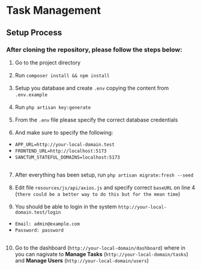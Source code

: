 # Task Management

## Setup Process

### After cloning the repository, please follow the steps below:

 1. Go to the project directory
<br><br>
 2. Run `composer install && npm install`
    <br><br>
 3. Setup you database and create `.env` copying the content from `.env.example`
    <br><br>
 4. Run `php artisan key:generate`
    <br><br>
 5. From the `.env` file please specify the correct database credentials
    <br><br>
 6. And make sure to specify the following:
 - `APP_URL=http://your-local-domain.test`
 - `FRONTEND_URL=http://localhost:5173`
 - `SANCTUM_STATEFUL_DOMAINS=localhost:5173`
   <br><br>
 7. After everything has been setup, run `php artisan migrate:fresh --seed`
    <br><br>
 8. Edit file `resources/js/api/axios.js` and specify correct `baseURL` on line 4 (`there could be a better way to do this but for the mean time`)
    <br><br>
 9. You should be able to login in the system `http://your-local-domain.test/login`
 - `Email: admin@example.com`
 - `Password: password`
   <br><br>
 10. Go to the dashboard (`http://your-local-domain/dashboard`)
  where in you can nagivate to <b>Manage Tasks</b> (`http://your-local-domain/tasks`) and <b>Manage Users</b> (`http://your-local-domain/users`)
